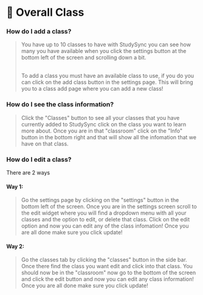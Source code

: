 # 📘 Overall Class

### How do I add a class?

> You have up to 10 classes to have with StudySync you can see how many you have available when you click the settings button at the bottom left of the screen and scrolling down a bit.
>
> \
> To add a class you must have an available class to use,  if you do you can click on the add class button in the settings page. This will bring you to a class add page where you can add a new class!

### How do I see the class information?

> Click the "Classes" button to see all your classes that you have currently added to StudySync click on the class you want to learn more about. Once you are in that "classroom" click on the "Info" button in the bottom right and that will show all the infomation that we have on that class.

### How do I edit a class?

There are 2 ways

#### Way 1:

> Go the settings page by clicking on the "settings" button in the bottom left of the screen. Once you are in the settings screen scroll to the edit widget where you will find a dropdown menu with all your classes and the option to edit, or delete that class. Click on the edit option and now you can edit any of the class infomation! Once you are all done make sure you click update!

#### Way 2:

> Go the classes tab by clicking the "classes" button in the side bar. Once there find the class you want  edit and click into that class. You should now be in the "classroom" now go to the bottom of the screen and click the edit button and now you can edit any class information! Once you are all done make sure you click update!

